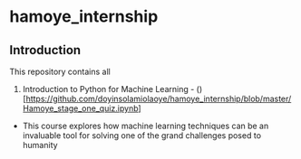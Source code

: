 # hamoye_internship
 
## Introduction
This repository contains all

1. Introduction to Python for Machine Learning - ()[https://github.com/doyinsolamiolaoye/hamoye_internship/blob/master/Hamoye_stage_one_quiz.ipynb]
* This course  explores how  machine learning techniques can be an invaluable tool for solving one of the grand challenges posed to humanity
